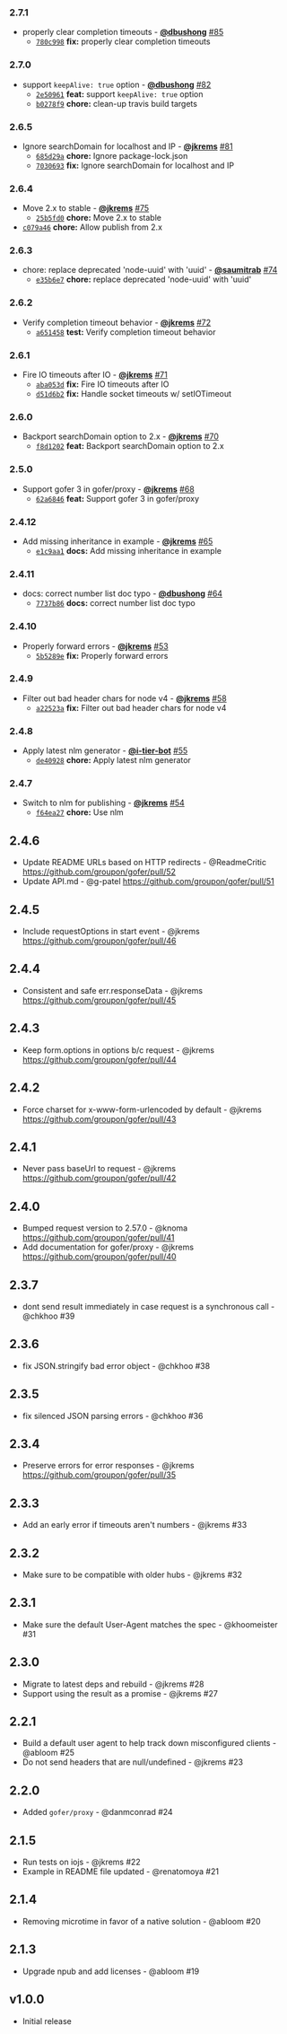 ### 2.7.1

* properly clear completion timeouts - **[@dbushong](https://github.com/dbushong)** [#85](https://github.com/groupon/gofer/pull/85)
  - [`780c998`](https://github.com/groupon/gofer/commit/780c998658c943807fdf2bcc558c607bd4931f00) **fix:** properly clear completion timeouts


### 2.7.0

* support `keepAlive: true` option - **[@dbushong](https://github.com/dbushong)** [#82](https://github.com/groupon/gofer/pull/82)
  - [`2e50961`](https://github.com/groupon/gofer/commit/2e5096184d3634746b181e30ca0b3678402bdb05) **feat:** support `keepAlive: true` option
  - [`b0278f9`](https://github.com/groupon/gofer/commit/b0278f96a26611f871c9e9a72e371ec83f8660a5) **chore:** clean-up travis build targets


### 2.6.5

* Ignore searchDomain for localhost and IP - **[@jkrems](https://github.com/jkrems)** [#81](https://github.com/groupon/gofer/pull/81)
  - [`685d29a`](https://github.com/groupon/gofer/commit/685d29aa4739ed905b3012aa0937a6260e642d3b) **chore:** Ignore package-lock.json
  - [`7030693`](https://github.com/groupon/gofer/commit/7030693b9222ecc10a8a28fcd8b7aea02fe15d44) **fix:** Ignore searchDomain for localhost and IP


### 2.6.4

* Move 2.x to stable - **[@jkrems](https://github.com/jkrems)** [#75](https://github.com/groupon/gofer/pull/75)
  - [`25b5fd0`](https://github.com/groupon/gofer/commit/25b5fd090d4614b5dce225e168f8a7322e300d7a) **chore:** Move 2.x to stable
* [`c079a46`](https://github.com/groupon/gofer/commit/c079a468d92123899424444aa4c02f959a27f61d) **chore:** Allow publish from 2.x


### 2.6.3

* chore: replace deprecated 'node-uuid' with 'uuid' - **[@saumitrab](https://github.com/saumitrab)** [#74](https://github.com/groupon/gofer/pull/74)
  - [`e35b6e7`](https://github.com/groupon/gofer/commit/e35b6e7393e3b86ca087d0740f997d9fc71f3084) **chore:** replace deprecated 'node-uuid' with 'uuid'


### 2.6.2

* Verify completion timeout behavior - **[@jkrems](https://github.com/jkrems)** [#72](https://github.com/groupon/gofer/pull/72)
  - [`a651458`](https://github.com/groupon/gofer/commit/a6514586206023d9c8e2a9b2619b45543d3a20c2) **test:** Verify completion timeout behavior


### 2.6.1

* Fire IO timeouts after IO - **[@jkrems](https://github.com/jkrems)** [#71](https://github.com/groupon/gofer/pull/71)
  - [`aba053d`](https://github.com/groupon/gofer/commit/aba053da0f8dfaeb97b0d9d59b61583c3336a425) **fix:** Fire IO timeouts after IO
  - [`d51d6b2`](https://github.com/groupon/gofer/commit/d51d6b2e21151a913de172228699df20dd7412fb) **fix:** Handle socket timeouts w/ setIOTimeout


### 2.6.0

* Backport searchDomain option to 2.x - **[@jkrems](https://github.com/jkrems)** [#70](https://github.com/groupon/gofer/pull/70)
  - [`f8d1202`](https://github.com/groupon/gofer/commit/f8d12020e098c6564cd7d138fb8b0a6f15105330) **feat:** Backport searchDomain option to 2.x


### 2.5.0

* Support gofer 3 in gofer/proxy - **[@jkrems](https://github.com/jkrems)** [#68](https://github.com/groupon/gofer/pull/68)
  - [`62a6846`](https://github.com/groupon/gofer/commit/62a6846695d9645ed22e4a07e16f1dd3a8d21398) **feat:** Support gofer 3 in gofer/proxy


### 2.4.12

* Add missing inheritance in example - **[@jkrems](https://github.com/jkrems)** [#65](https://github.com/groupon/gofer/pull/65)
  - [`e1c9aa1`](https://github.com/groupon/gofer/commit/e1c9aa1afb9a3e0800ea097cdb17a4022333a151) **docs:** Add missing inheritance in example


### 2.4.11

* docs: correct number list doc typo - **[@dbushong](https://github.com/dbushong)** [#64](https://github.com/groupon/gofer/pull/64)
  - [`7737b86`](https://github.com/groupon/gofer/commit/7737b8693a675d8a5e1244d6231e1f67d0d5283b) **docs:** correct number list doc typo


### 2.4.10

* Properly forward errors - **[@jkrems](https://github.com/jkrems)** [#53](https://github.com/groupon/gofer/pull/53)
  - [`5b5289e`](https://github.com/groupon/gofer/commit/5b5289eba138292271509b56930ba7463ff3c483) **fix:** Properly forward errors


### 2.4.9

* Filter out bad header chars for node v4 - **[@jkrems](https://github.com/jkrems)** [#58](https://github.com/groupon/gofer/pull/58)
  - [`a22523a`](https://github.com/groupon/gofer/commit/a22523a3e197e70b43e3365b89c7ca59ba8d5c72) **fix:** Filter out bad header chars for node v4


### 2.4.8

* Apply latest nlm generator - **[@i-tier-bot](https://github.com/i-tier-bot)** [#55](https://github.com/groupon/gofer/pull/55)
  - [`de40928`](https://github.com/groupon/gofer/commit/de40928d7de1bc5508671c8ac771c42f93c99ee2) **chore:** Apply latest nlm generator


### 2.4.7

* Switch to nlm for publishing - **[@jkrems](https://github.com/jkrems)** [#54](https://github.com/groupon/gofer/pull/54)
  - [`f64ea27`](https://github.com/groupon/gofer/commit/f64ea27fcf89d8e3321f52fbfd60b7581839cf83) **chore:** Use nlm


2.4.6
-----
* Update README URLs based on HTTP redirects - @ReadmeCritic
  https://github.com/groupon/gofer/pull/52
* Update API.md - @g-patel
  https://github.com/groupon/gofer/pull/51

2.4.5
-----
* Include requestOptions in start event - @jkrems
  https://github.com/groupon/gofer/pull/46

2.4.4
-----
* Consistent and safe err.responseData - @jkrems
  https://github.com/groupon/gofer/pull/45

2.4.3
-----
* Keep form.options in options b/c request - @jkrems
  https://github.com/groupon/gofer/pull/44

2.4.2
-----
* Force charset for x-www-form-urlencoded by default - @jkrems
  https://github.com/groupon/gofer/pull/43

2.4.1
-----
* Never pass baseUrl to request - @jkrems
  https://github.com/groupon/gofer/pull/42

2.4.0
-----
* Bumped request version to 2.57.0 - @knoma
  https://github.com/groupon/gofer/pull/41
* Add documentation for gofer/proxy - @jkrems
  https://github.com/groupon/gofer/pull/40

2.3.7
-----
* dont send result immediately in case request is a synchronous call - @chkhoo #39

2.3.6
-----
* fix JSON.stringify bad error object - @chkhoo #38

2.3.5
-----
* fix silenced JSON parsing errors - @chkhoo #36

2.3.4
-----
* Preserve errors for error responses - @jkrems
  https://github.com/groupon/gofer/pull/35

2.3.3
-----
* Add an early error if timeouts aren't numbers - @jkrems #33

2.3.2
-----
* Make sure to be compatible with older hubs - @jkrems #32

2.3.1
-----
* Make sure the default User-Agent matches the spec - @khoomeister #31

2.3.0
-----
* Migrate to latest deps and rebuild - @jkrems #28
* Support using the result as a promise - @jkrems #27

2.2.1
-----
* Build a default user agent to help track down misconfigured clients - @abloom #25
* Do not send headers that are null/undefined - @jkrems #23

2.2.0
-----
* Added `gofer/proxy` - @danmconrad #24

2.1.5
-----
* Run tests on iojs - @jkrems #22
* Example in README file updated - @renatomoya #21

2.1.4
-----
* Removing microtime in favor of a native solution - @abloom #20

2.1.3
-----
* Upgrade npub and add licenses - @abloom #19

v1.0.0
------
* Initial release
